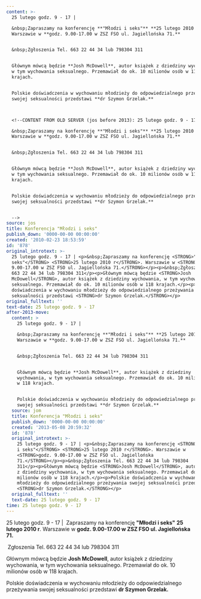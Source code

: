 ```yaml
---
content: >-
  25 lutego godz. 9 - 17 | 

  &nbsp;Zapraszamy na konferencję **"Młodzi i seks"** **25 lutego 2010 r**.
  Warszawie w **godz. 9.00-17.00 w ZSZ FSO ul. Jagiellońska 71.**


  &nbsp;Zgłoszenia Tel. 663 22 44 34 lub 798304 311


  Głównym mówcą będzie **Josh McDowell**, autor książek z dziedziny wychowania,
  w tym wychowania seksualnego. Przemawiał do ok. 10 milionów osób w 118
  krajach.


  Polskie doświadczenia w wychowaniu młodzieży do odpowiedzialnego przeżywania
  swojej seksualności przedstawi **dr Szymon Grzelak.**



  <!--CONTENT FROM OLD SERVER (jos before 2013): 25 lutego godz. 9 - 17 | 

  &nbsp;Zapraszamy na konferencję **"Młodzi i seks"** **25 lutego 2010 r**.
  Warszawie w **godz. 9.00-17.00 w ZSZ FSO ul. Jagiellońska 71.**


  &nbsp;Zgłoszenia Tel. 663 22 44 34 lub 798304 311


  Głównym mówcą będzie **Josh McDowell**, autor książek z dziedziny wychowania,
  w tym wychowania seksualnego. Przemawiał do ok. 10 milionów osób w 118
  krajach.


  Polskie doświadczenia w wychowaniu młodzieży do odpowiedzialnego przeżywania
  swojej seksualności przedstawi **dr Szymon Grzelak.**


  -->
source: jos
title: Konferencja "Młodzi i seks"
publish_down: '0000-00-00 00:00:00'
created: '2010-02-23 18:53:59'
id: '878'
original_introtext: >-
  25 lutego godz. 9 - 17 | <p>&nbsp;Zapraszamy na konferencję <STRONG>"Młodzi i
  seks"</STRONG> <STRONG>25 lutego 2010 r</STRONG>. Warszawie w <STRONG>godz.
  9.00-17.00 w ZSZ FSO ul. Jagiellońska 71.</STRONG></p><p>&nbsp;Zgłoszenia Tel.
  663 22 44 34 lub 798304 311</p><p>Głównym mówcą będzie <STRONG>Josh
  McDowell</STRONG>, autor książek z dziedziny wychowania, w tym wychowania
  seksualnego. Przemawiał do ok. 10 milionów osób w 118 krajach.</p><p>Polskie
  doświadczenia w wychowaniu młodzieży do odpowiedzialnego przeżywania swojej
  seksualności przedstawi <STRONG>dr Szymon Grzelak.</STRONG></p>
original_fulltext: ''
text-date: 25 lutego godz. 9 - 17
after-2013-move:
  content: >
    25 lutego godz. 9 - 17 | 

    &nbsp;Zapraszamy na konferencję **"Młodzi i seks"** **25 lutego 2010 r**.
    Warszawie w **godz. 9.00-17.00 w ZSZ FSO ul. Jagiellońska 71.**


    &nbsp;Zgłoszenia Tel. 663 22 44 34 lub 798304 311


    Głównym mówcą będzie **Josh McDowell**, autor książek z dziedziny
    wychowania, w tym wychowania seksualnego. Przemawiał do ok. 10 milionów osób
    w 118 krajach.


    Polskie doświadczenia w wychowaniu młodzieży do odpowiedzialnego przeżywania
    swojej seksualności przedstawi **dr Szymon Grzelak.**
  source: jom
  title: Konferencja "Młodzi i seks"
  publish_down: '0000-00-00 00:00:00'
  created: '2013-05-08 20:59:32'
  id: '878'
  original_introtext: >-
    25 lutego godz. 9 - 17 | <p>&nbsp;Zapraszamy na konferencję <STRONG>"Młodzi
    i seks"</STRONG> <STRONG>25 lutego 2010 r</STRONG>. Warszawie w
    <STRONG>godz. 9.00-17.00 w ZSZ FSO ul. Jagiellońska
    71.</STRONG></p><p>&nbsp;Zgłoszenia Tel. 663 22 44 34 lub 798304
    311</p><p>Głównym mówcą będzie <STRONG>Josh McDowell</STRONG>, autor książek
    z dziedziny wychowania, w tym wychowania seksualnego. Przemawiał do ok. 10
    milionów osób w 118 krajach.</p><p>Polskie doświadczenia w wychowaniu
    młodzieży do odpowiedzialnego przeżywania swojej seksualności przedstawi
    <STRONG>dr Szymon Grzelak.</STRONG></p>
  original_fulltext: ''
  text-date: 25 lutego godz. 9 - 17
time: 25 lutego godz. 9 - 17
---
```

25 lutego godz. 9 - 17 | 
&nbsp;Zapraszamy na konferencję **"Młodzi i seks"** **25 lutego 2010 r**. Warszawie w **godz. 9.00-17.00 w ZSZ FSO ul. Jagiellońska 71.**

&nbsp;Zgłoszenia Tel. 663 22 44 34 lub 798304 311

Głównym mówcą będzie **Josh McDowell**, autor książek z dziedziny wychowania, w tym wychowania seksualnego. Przemawiał do ok. 10 milionów osób w 118 krajach.

Polskie doświadczenia w wychowaniu młodzieży do odpowiedzialnego przeżywania swojej seksualności przedstawi **dr Szymon Grzelak.**


<!--CONTENT FROM OLD SERVER (jos before 2013): 25 lutego godz. 9 - 17 | 
&nbsp;Zapraszamy na konferencję **"Młodzi i seks"** **25 lutego 2010 r**. Warszawie w **godz. 9.00-17.00 w ZSZ FSO ul. Jagiellońska 71.**

&nbsp;Zgłoszenia Tel. 663 22 44 34 lub 798304 311

Głównym mówcą będzie **Josh McDowell**, autor książek z dziedziny wychowania, w tym wychowania seksualnego. Przemawiał do ok. 10 milionów osób w 118 krajach.

Polskie doświadczenia w wychowaniu młodzieży do odpowiedzialnego przeżywania swojej seksualności przedstawi **dr Szymon Grzelak.**

-->

<!--{{json:{"created_date":"2010-02-23 18:53:59","publish_down":"0000-00-00 00:00:00","id":"878"}}}-->